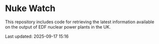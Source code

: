 # Nuke Watch

This repository includes code for retrieving the latest information available on the output of EDF nuclear power plants in the UK.

Last updated: 2025-09-17 15:16